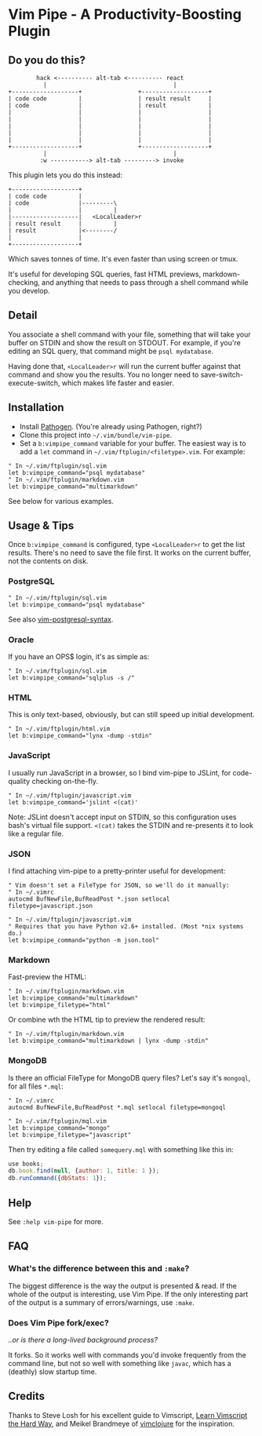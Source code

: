 # Vim Pipe - A Productivity-Boosting Plugin

## Do you do this?

```
        hack <---------- alt-tab <---------- react
          |                                    |
+-------------------+                +-------------------+
| code code         |                | result result     |
| code              |                | result            |
|                   |                |                   |
|                   |                |                   |
|                   |                |                   |
|                   |                |                   |
|                   |                |                   |
+-------------------+                +-------------------+
          |                                    |
         :w -----------> alt-tab ---------> invoke
```

This plugin lets you do this instead:

```
+-------------------+
| code code         |
| code              |---------\
|                   |         |
|-------------------|   <LocalLeader>r
| result result     |         |
| result            |<--------/
|                   |
+-------------------+
```

Which saves tonnes of time. It's even faster than using screen or tmux.

It's useful for developing SQL queries, fast HTML previews, markdown-checking,
and anything that needs to pass through a shell command while you develop.

## Detail

You associate a shell command with your file, something that will take your
buffer on STDIN and show the result on STDOUT. For example, if you're editing an
SQL query, that command might be `psql mydatabase`.

Having done that, `<LocalLeader>r` will run the current buffer against that
command and show you the results. You no longer need to
save-switch-execute-switch, which makes life faster and easier.

## Installation

* Install [Pathogen][pathogen]. (You're already using Pathogen, right?)
* Clone this project into `~/.vim/bundle/vim-pipe`.
* Set a `b:vimpipe_command` variable for your buffer. The easiest way is to add
a `let` command in `~/.vim/ftplugin/<filetype>.vim`. For example:

```vim
" In ~/.vim/ftplugin/sql.vim
let b:vimpipe_command="psql mydatabase"
" In ~/.vim/ftplugin/markdown.vim
let b:vimpipe_command="multimarkdown"
```

See below for various examples.

## Usage & Tips

Once `b:vimpipe_command` is configured, type `<LocalLeader>r` to get the list
results.  There's no need to save the file first. It works on the current
buffer, not the contents on disk.

### PostgreSQL
```vim
" In ~/.vim/ftplugin/sql.vim
let b:vimpipe_command="psql mydatabase"
```

See also [vim-postgresql-syntax][vim-postgresql-syntax].

### Oracle

If you have an OPS$ login, it's as simple as:
```vim
" In ~/.vim/ftplugin/sql.vim
let b:vimpipe_command="sqlplus -s /"
```

### HTML

This is only text-based, obviously, but can still speed up initial development.

```vim
" In ~/.vim/ftplugin/html.vim
let b:vimpipe_command="lynx -dump -stdin"
```

### JavaScript

I usually run JavaScript in a browser, so I bind vim-pipe to JSLint, for
code-quality checking on-the-fly.

```vim
" In ~/.vim/ftplugin/javascript.vim
let b:vimpipe_command='jslint <(cat)'
```

Note: JSLint doesn't accept input on STDIN, so this configuration uses bash's
virtual file support. `<(cat)` takes the STDIN and re-presents it to look like a
regular file.

### JSON

I find attaching vim-pipe to a pretty-printer useful for development:

```vim
" Vim doesn't set a FileType for JSON, so we'll do it manually:
" In ~/.vimrc
autocmd BufNewFile,BufReadPost *.json setlocal filetype=javascript.json

" In ~/.vim/ftplugin/javascript.vim
" Requires that you have Python v2.6+ installed. (Most *nix systems do.)
let b:vimpipe_command="python -m json.tool"
```

### Markdown

Fast-preview the HTML:

```vim
" In ~/.vim/ftplugin/markdown.vim
let b:vimpipe_command="multimarkdown"
let b:vimpipe_filetype="html"
```

Or combine wth the HTML tip to preview the rendered result:

```vim
" In ~/.vim/ftplugin/markdown.vim
let b:vimpipe_command="multimarkdown | lynx -dump -stdin"
```

### MongoDB

Is there an official FileType for MongoDB query files? Let's say it's `mongoql`, for all files `*.mql`:

```vim
" In ~/.vimrc
autocmd BufNewFile,BufReadPost *.mql setlocal filetype=mongoql

" In ~/.vim/ftplugin/mql.vim
let b:vimpipe_command="mongo"
let b:vimpipe_filetype="javascript"
```

Then try editing a file called `somequery.mql` with something like this in:

```javascript
use books;
db.book.find(null, {author: 1, title: 1 });
db.runCommand({dbStats: 1});
```

## Help

See `:help vim-pipe` for more.

## FAQ

### What's the difference between this and `:make`?

The biggest difference is the way the output is presented & read. If the whole of the
output is interesting, use Vim Pipe. If the only interesting part of the output
is a summary of errors/warnings, use `:make`.

### Does Vim Pipe fork/exec?

_..or is there a long-lived background process?_

It forks. So it works well with commands you'd invoke frequently from the
command line, but not so well with something like `javac`, which has a (deathly)
slow startup time.

## Credits

Thanks to Steve Losh for his excellent guide to Vimscript, [Learn Vimscript the Hard Way][learnvim], and Meikel Brandmeye of [vimclojure][vimclojure] for the inspiration.

[pathogen]: https://github.com/tpope/vim-pathogen/
[learnvim]: http://learnvimscriptthehardway.stevelosh.com/
[vimclojure]: https://github.com/kotarak/vimclojure
[vim-postgresql-syntax]: https://github.com/krisajenkins/vim-postgresql-syntax
